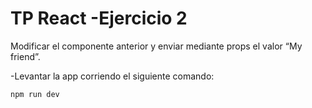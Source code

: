 # TP React -Ejercicio 2

Modificar el componente anterior y enviar mediante props el valor “My friend”.


-Levantar la app corriendo el siguiente comando: 
```
npm run dev
```